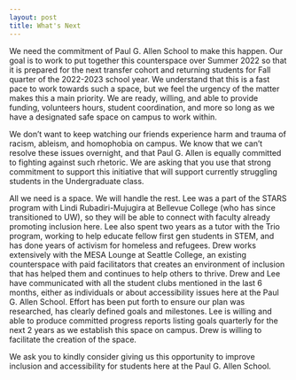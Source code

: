```yaml
---
layout: post
title: What's Next
---
```


We need the commitment of Paul G. Allen School to make this happen. Our goal is to work to put together this counterspace over Summer 2022 so that it is prepared for the next transfer cohort and returning students for Fall quarter of the 2022-2023 school year. We understand that this is a fast pace to work towards such a space, but we feel the urgency of the matter makes this a main priority. We are ready, willing, and able to provide funding, volunteers hours, student coordination, and more so long as we have a designated safe space on campus to work within.

We don’t want to keep watching our friends experience harm and trauma of racism, ableism, and homophobia on campus. We know that we can’t resolve these issues overnight, and that Paul G. Allen is equally committed to fighting against such rhetoric. We are asking that you use that strong commitment to support this initiative that will support currently struggling students in the Undergraduate class.

All we need is a space. We will handle the rest. Lee was a part of the STARS program with Lindi Rubadiri-Mujugira at Bellevue College (who has since transitioned to UW), so they will be able to connect with faculty already promoting inclusion here. Lee also spent two years as a tutor with the Trio program, working to help educate fellow first gen students in STEM, and has done years of activism for homeless and refugees. Drew works extensively with the MESA Lounge at Seattle College, an existing counterspace with paid facilitators that creates an environment of inclusion that has helped them and continues to help others to thrive. Drew and Lee have communicated with all the student clubs mentioned in the last 6 months, either as individuals or about accessibility issues here at the Paul G. Allen School. Effort has been put forth to ensure our plan was researched, has clearly defined goals and milestones.  Lee is willing and able to produce committed progress reports listing goals quarterly for the next 2 years as we establish this space on campus.  Drew is willing to facilitate the creation of the space.

We ask you to kindly consider giving us this opportunity to improve inclusion and accessibility for students here at the Paul G. Allen School.
